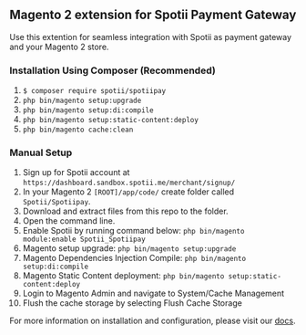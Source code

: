 ## Magento 2 extension for Spotii Payment Gateway

Use this extention for seamless integration with Spotii as payment gateway and your Magento 2 store.

### Installation Using Composer (Recommended)
1. `$ composer require spotii/spotiipay`
2. `php bin/magento setup:upgrade`
3. `php bin/magento setup:di:compile`
4. `php bin/magento setup:static-content:deploy`
5. `php bin/magento cache:clean`

### Manual Setup
1. Sign up for Spotii account at `https://dashboard.sandbox.spotii.me/merchant/signup/`
2. In your Magento 2 `[ROOT]/app/code/` create folder called `Spotii/Spotiipay`.
3. Download and extract files from this repo to the folder.
4. Open the command line.
5. Enable Spotii by running command below:
`php bin/magento module:enable Spotii_Spotiipay`
6. Magento setup upgrade:
`php bin/magento setup:upgrade`
7. Magento Dependencies Injection Compile:
`php bin/magento setup:di:compile`
8. Magento Static Content deployment:
`php bin/magento setup:static-content:deploy`
9. Login to Magento Admin and navigate to System/Cache Management
10. Flush the cache storage by selecting Flush Cache Storage

For more information on installation and configuration, please visit our [docs](https://docs.spotii.me/#magento-2). 
